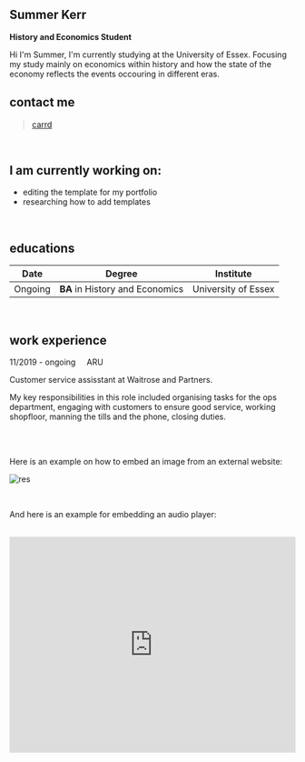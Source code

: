 ## Summer Kerr
**History and Economics Student**  

Hi I'm Summer,
I'm currently studying at the University of Essex. Focusing my study mainly on economics within history and how the state of the economy reflects the events occouring in different eras.
<br>

## contact me
> [carrd](https://summersintro.carrd.co/)
<br>

## I am currently working on:
- editing the template for my portfolio
- researching how to add templates
<br>

## educations

| Date | Degree | Institute |
--- | --- | ---
|Ongoing|**BA** in History and Economics |University of Essex|


<br>

## work experience
11/2019 - ongoing &nbsp; &nbsp; ARU

Customer service assisstant at Waitrose and Partners. 


My key responsibilities in this role included organising tasks for the ops department, engaging with customers to ensure good service, working shopfloor, manning the tills and the phone, closing duties. 

<br>



<br>

Here is an example on how to embed an image from an external website:

![res](https://khofstadter.com/assets/img/2005-04-01-khofstadter-painting-fraction.jpg)

<br>

And here is an example for embedding an audio player:

<br>

<iframe src="https://open.spotify.com/embed/playlist/0LC4iyc3L4TxkpIFpN49o2?utm_source=generator" width="100%" height="380" frameBorder="0" allowfullscreen="" allow="autoplay; clipboard-write; encrypted-media; fullscreen; picture-in-picture"></iframe>
<br>

<br><br> 
